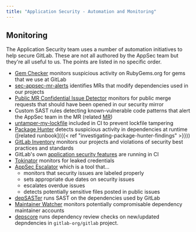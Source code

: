 ```yaml
---
title: "Application Security - Automation and Monitoring"
---
```


## Monitoring

The Application Security team uses a number of automation initiatives to help secure GitLab. These are not all authored by the AppSec team but they're all useful to us. The points are listed in no specific order.

- [Gem Checker](https://gitlab.com/gitlab-com/gl-security/product-security/appsec/gem-checker) monitors suspicious activity on RubyGems.org for gems that we use at GitLab
- [sec-appsec-mr-alerts](https://gitlab.com/gitlab-com/gl-security/product-security/appsec/tooling/sec-appsec-mr-alerts) identifies MRs that modify dependencies used in our projects
- [Public MR Confidential Issue Detector](https://gitlab.com/gitlab-com/gl-security/product-security/appsec/tooling/public-mr-confidential-issue-detector/) monitors for public merge requests that should have been opened in our security mirror
- Custom SAST rules detecting known-vulnerable code patterns that alert the AppSec team in the MR (related [MR](https://gitlab.com/gitlab-org/gitlab/-/merge_requests/109872))
- [untamper-my-lockfile](https://gitlab.com/gitlab-org/frontend/untamper-my-lockfile/) included in CI to prevent lockfile tampering
- [Package Hunter](https://gitlab.com/gitlab-org/security-products/package-hunter) detects suspicious activity in dependencies at runtime ([related runbook]({{< ref "investigating-package-hunter-findings" >}}))
- [GitLab Inventory](https://gitlab.com/gitlab-com/gl-security/engineering-and-research/inventory) monitors our projects and violations of security best practices and standards
- GitLab's own [application security features](https://docs.gitlab.com/ee/user/application_security/) are running in CI
- [Tokinator](https://gitlab.com/gitlab-com/gl-security/product-security/appsec/tokinator) monitors for leaked credentials
- [AppSec Escalator](https://gitlab.com/gitlab-private/gl-security/engineering-and-research/automation-team/escalator/appsec-escalator/) which is a tool that...
  - monitors that security issues are labeled properly
  - sets appropriate due dates on security issues
  - escalates overdue issues
  - detects potentially sensitive files posted in public issues
- [depSASTer](https://gitlab.com/gitlab-com/gl-security/product-security/appsec/tooling/depsaster) runs SAST on the dependencies used by GitLab
- [Maintainer Watcher](https://gitlab.com/gitlab-com/gl-security/product-security/appsec/tooling/maintainer-watcher) monitors potentially compromisable dependency maintainer accounts
- [depscore](https://gitlab.com/gitlab-com/gl-security/product-security/appsec/tooling/depscore) runs dependency review checks on new/updated depndencies in `gitlab-org/gitlab` project.
